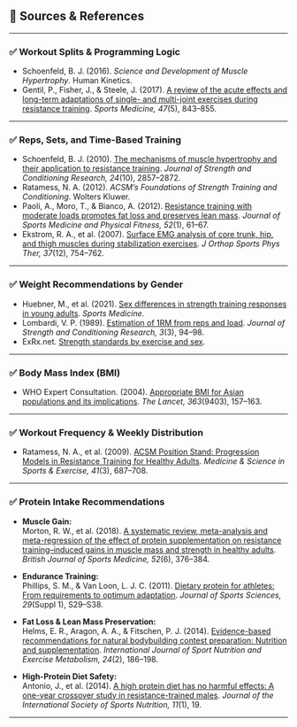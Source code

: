 ## 🧠 Sources & References

---

### ✅ Workout Splits & Programming Logic

- Schoenfeld, B. J. (2016). *Science and Development of Muscle Hypertrophy*. Human Kinetics.  
- Gentil, P., Fisher, J., & Steele, J. (2017). [A review of the acute effects and long-term adaptations of single- and multi-joint exercises during resistance training](https://doi.org/10.1007/s40279-017-0704-5). *Sports Medicine, 47*(5), 843–855.  

---

### ✅ Reps, Sets, and Time-Based Training

- Schoenfeld, B. J. (2010). [The mechanisms of muscle hypertrophy and their application to resistance training](https://doi.org/10.1519/JSC.0b013e3181e840f3). *Journal of Strength and Conditioning Research, 24*(10), 2857–2872.  
- Ratamess, N. A. (2012). *ACSM’s Foundations of Strength Training and Conditioning*. Wolters Kluwer.  
- Paoli, A., Moro, T., & Bianco, A. (2012). [Resistance training with moderate loads promotes fat loss and preserves lean mass](https://pubmed.ncbi.nlm.nih.gov/22450340/). *Journal of Sports Medicine and Physical Fitness, 52*(1), 61–67.  
- Ekstrom, R. A., et al. (2007). [Surface EMG analysis of core trunk, hip, and thigh muscles during stabilization exercises](https://pubmed.ncbi.nlm.nih.gov/18057685/). *J Orthop Sports Phys Ther, 37*(12), 754–762.  

---

### ✅ Weight Recommendations by Gender

- Huebner, M., et al. (2021). [Sex differences in strength training responses in young adults](https://doi.org/10.1007/s40279-021-01493-7). *Sports Medicine*.  
- Lombardi, V. P. (1989). [Estimation of 1RM from reps and load](https://doi.org/10.1519/00124278-198911000-00006). *Journal of Strength and Conditioning Research, 3*(3), 94–98.  
- ExRx.net. [Strength standards by exercise and sex](https://exrx.net/Testing/WeightLifting/StrengthStandards).  

---

### ✅ Body Mass Index (BMI)

- WHO Expert Consultation. (2004). [Appropriate BMI for Asian populations and its implications](https://www.who.int/publications-detail-redirect/WHO-NMH-NPH-03.1). *The Lancet, 363*(9403), 157–163.  

---

### ✅ Workout Frequency & Weekly Distribution

- Ratamess, N. A., et al. (2009). [ACSM Position Stand: Progression Models in Resistance Training for Healthy Adults](https://doi.org/10.1249/MSS.0b013e3181915670). *Medicine & Science in Sports & Exercise, 41*(3), 687–708.  

---

### ✅ Protein Intake Recommendations

- **Muscle Gain:**  
  Morton, R. W., et al. (2018). [A systematic review, meta-analysis and meta-regression of the effect of protein supplementation on resistance training–induced gains in muscle mass and strength in healthy adults](https://bjsm.bmj.com/content/52/6/376). *British Journal of Sports Medicine, 52*(6), 376–384.  

- **Endurance Training:**  
  Phillips, S. M., & Van Loon, L. J. C. (2011). [Dietary protein for athletes: From requirements to optimum adaptation](https://pubmed.ncbi.nlm.nih.gov/21360902/). *Journal of Sports Sciences, 29*(Suppl 1), S29–S38.  

- **Fat Loss & Lean Mass Preservation:**  
  Helms, E. R., Aragon, A. A., & Fitschen, P. J. (2014). [Evidence-based recommendations for natural bodybuilding contest preparation: Nutrition and supplementation](https://pubmed.ncbi.nlm.nih.gov/24299050/). *International Journal of Sport Nutrition and Exercise Metabolism, 24*(2), 186–198.  

- **High-Protein Diet Safety:**  
  Antonio, J., et al. (2014). [A high protein diet has no harmful effects: A one-year crossover study in resistance-trained males](https://jissn.biomedcentral.com/articles/10.1186/1550-2783-11-19). *Journal of the International Society of Sports Nutrition, 11*(1), 19.

---
